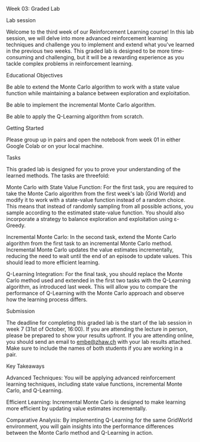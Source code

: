 Week 03: Graded Lab

Lab session

Welcome to the third week of our Reinforcement Learning course! In this lab session, we will delve into more advanced reinforcement learning techniques and challenge you to implement and extend what you've learned in the previous two weeks. This graded lab is designed to be more time-consuming and challenging, but it will be a rewarding experience as you tackle complex problems in reinforcement learning.

Educational Objectives


	
Be able to extend the Monte Carlo algorithm to work with a state value function while maintaining a balance between exploration and exploitation.
	
Be able to implement the incremental Monte Carlo algorithm.
	
Be able to apply the Q-Learning algorithm from scratch.


Getting Started

Please group up in pairs and open the notebook from week 01 in either Google Colab or on your local machine.

Tasks

This graded lab is designed for you to prove your understanding of the learned methods. The tasks are threefold:


	
Monte Carlo with State Value Function: For the first task, you are required to take the Monte Carlo algorithm from the first week's lab (Grid World) and modify it to work with a state-value function instead of a random choice. This means that instead of randomly sampling from all possible actions, you sample according to the estimated state-value function. You should also incorporate a strategy to balance exploration and exploitation using ε-Greedy.
	
Incremental Monte Carlo: In the second task, extend the Monte Carlo algorithm from the first task to an incremental Monte Carlo method. Incremental Monte Carlo updates the value estimates incrementally, reducing the need to wait until the end of an episode to update values. This should lead to more efficient learning.
	
Q-Learning Integration: For the final task, you should replace the Monte Carlo method used and extended in the first two tasks with the Q-Learning algorithm, as introduced last week. This will allow you to compare the performance of Q-Learning with the Monte Carlo approach and observe how the learning process differs.


Submission

The deadline for completing this graded lab is the start of the lab session in week 7 (31st of October, 16:00). If you are attending the lecture in person, please be prepared to show your results upfront. If you are attending online, you should send an email to embe@zhaw.ch with your lab results attached. Make sure to include the names of both students if you are working in a pair.

Key Takeaways


	
Advanced Techniques: You will be applying advanced reinforcement learning techniques, including state value functions, incremental Monte Carlo, and Q-Learning.
	
Efficient Learning: Incremental Monte Carlo is designed to make learning more efficient by updating value estimates incrementally.
	
Comparative Analysis: By implementing Q-Learning for the same GridWorld environment, you will gain insights into the performance differences between the Monte Carlo method and Q-Learning in action.